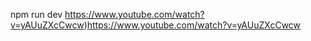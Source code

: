 npm run dev
https://www.youtube.com/watch?v=yAUuZXcCwcw)https://www.youtube.com/watch?v=yAUuZXcCwcw
